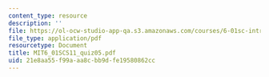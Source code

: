 ```yaml
---
content_type: resource
description: ''
file: https://ol-ocw-studio-app-qa.s3.amazonaws.com/courses/6-01sc-introduction-to-electrical-engineering-and-computer-science-i-spring-2011/21e8aa55f99aaa8cbb9dfe19580862cc_MIT6_01SCS11_quiz05.pdf
file_type: application/pdf
resourcetype: Document
title: MIT6_01SCS11_quiz05.pdf
uid: 21e8aa55-f99a-aa8c-bb9d-fe19580862cc
---
```

